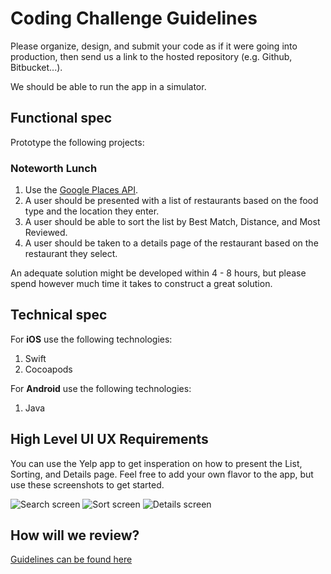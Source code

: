 Coding Challenge Guidelines
===========================

Please organize, design, and submit your code as if it were going into production,
then send us a link to the hosted repository (e.g. Github, Bitbucket...).

We should be able to run the app in a simulator.

Functional spec
---------------

Prototype the following projects:

### Noteworth Lunch

1. Use the [Google Places API](https://developers.google.com/places/).
1. A user should be presented with a list of restaurants based on the food type
and the location they enter.
2. A user should be able to sort the list by Best Match, Distance, and Most Reviewed.
3. A user should be taken to a details page of the restaurant based on the restaurant
they select.

An adequate solution might be developed within 4 - 8 hours, but please spend however much time it takes to construct a great solution.

Technical spec
--------------

For **iOS** use the following technologies:

1. Swift
2. Cocoapods

For **Android** use the following technologies:
1. Java

High Level UI UX Requirements
-----------------------------

You can use the Yelp app to get insperation on how to present the List, 
Sorting, and Details page. Feel free to add your own flavor to the app, but use 
these screenshots to get started.

![Search screen](images/search.png)
![Sort screen](images/sort.png)
![Details screen](images/details.png)

How will we review?
-------------------

[Guidelines can be found here](https://github.com/datamindedsolutions/coding-challenge/blob/master/coding_challenge.md)
